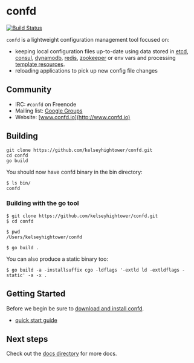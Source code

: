 # confd

[![Build Status](https://travis-ci.org/kelseyhightower/confd.png?branch=master)](https://travis-ci.org/kelseyhightower/confd)

`confd` is a lightweight configuration management tool focused on:

* keeping local configuration files up-to-date using data stored in [etcd](https://github.com/coreos/etcd),
  [consul](http://consul.io), [dynamodb](http://aws.amazon.com/dynamodb/), [redis](http://redis.io), [zookeeper](https://zookeeper.apache.org) or env vars and processing [template resources](docs/template-resources.md).
* reloading applications to pick up new config file changes

## Community

* IRC: `#confd` on Freenode
* Mailing list: [Google Groups](https://groups.google.com/forum/#!forum/confd-users)
* Website: [www.confd.io](http://www.confd.io)

## Building

```
git clone https://github.com/kelseyhightower/confd.git
cd confd
go build
```

You should now have confd binary in the bin directory:

```
$ ls bin/
confd
```

### Building with the go tool

```
$ git clone https://github.com/kelseyhightower/confd.git
$ cd confd
```

```
$ pwd
/Users/kelseyhightower/confd
```

```
$ go build .
```

You can also produce a static binary too:

```
$ go build -a -installsuffix cgo -ldflags '-extld ld -extldflags -static' -a -x .
```

## Getting Started

Before we begin be sure to [download and install confd](docs/installation.md).

* [quick start guide](docs/quick-start-guide.md)

## Next steps

Check out the [docs directory](docs) for more docs.
